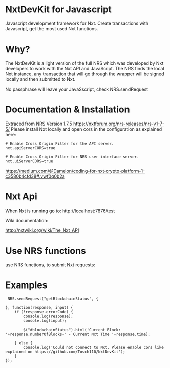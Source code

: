 # NxtDevKit for Javascript
Javascript development framework for Nxt. Create transactions with Javascript, get the most used Nxt functions. 

# Why?

The NxtDevKit is a light version of the full NRS which was developed by Nxt developers to work with the Nxt API and JavaScript.
The NRS finds the local Nxt instance, any transaction that will go through the wrapper will be signed locally and then submitted to Nxt.

No passphrase will leave your JavaSscript, check NRS.sendRequest

# Documentation & Installation

Extraced from NRS Version 1.7.5 https://nxtforum.org/nrs-releases/nrs-v1-7-5/
Please install Nxt locally and open cors in the configuration as explained here:

	# Enable Cross Origin Filter for the API server.
	nxt.apiServerCORS=true
	​
	# Enable Cross Origin Filter for NRS user interface server.
	nxt.uiServerCORS=true

https://medium.com/@Damelon/coding-for-nxt-crypto-platform-1-c3580b4cfd38#.vwf0q0b2a


# Nxt Api

When Nxt is running go to: http://localhost:7876/test

Wiki documentation:

http://nxtwiki.org/wiki/The_Nxt_API

# Use NRS functions

use NRS functions, to submit Nxt requests:

# Examples

	 NRS.sendRequest("getBlockchainStatus", {
					
	}, function(response, input) {
		if (!response.errorCode) {
			console.log(response);
			console.log(input);

			$("#blockchainStatus").html('Current Block: '+response.numberOfBlocks+' - Current Nxt Time '+response.time);

		} else {
			console.log('Could not connect to Nxt. Please enable cors like explained on https://github.com/Tosch110/NxtDevKit');
		}
	});
